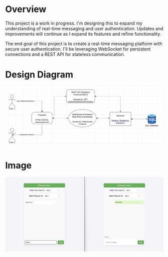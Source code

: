 # Overview
This project is a work in progress. I'm designing this to expand my understanding of real-time messaging and user authentication. Updates and improvements will continue as I expand its features and refine functionality.

The end goal of this project is to create a real-time messaging platform with secure user authentication. I'll be leveraging WebSocket for persistent connections and a REST API for stateless communication. 


# Design Diagram
![System Design Diagram](architecture/system_design.png)


# Image
![Chat Demo](snips/Chat_Demo.png)